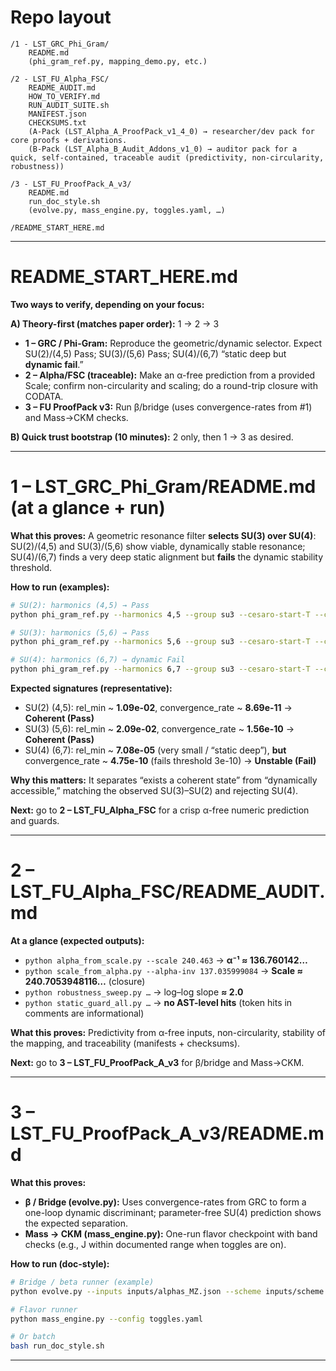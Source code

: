 # Repo layout

```
/1 - LST_GRC_Phi_Gram/
    README.md
    (phi_gram_ref.py, mapping_demo.py, etc.)

/2 - LST_FU_Alpha_FSC/
    README_AUDIT.md
    HOW_TO_VERIFY.md
    RUN_AUDIT_SUITE.sh
    MANIFEST.json
    CHECKSUMS.txt
    (A-Pack (LST_Alpha_A_ProofPack_v1_4_0) → researcher/dev pack for core proofs + derivations.
    (B-Pack (LST_Alpha_B_Audit_Addons_v1_0) → auditor pack for a quick, self-contained, traceable audit (predictivity, non-circularity, robustness))

/3 - LST_FU_ProofPack_A_v3/
    README.md
    run_doc_style.sh
    (evolve.py, mass_engine.py, toggles.yaml, …)

/README_START_HERE.md
```

---

# README_START_HERE.md

**Two ways to verify, depending on your focus:**

**A) Theory-first (matches paper order):**
1 → 2 → 3

* **1 – GRC / Phi-Gram:** Reproduce the geometric/dynamic selector. Expect SU(2)/(4,5) Pass; SU(3)/(5,6) Pass; SU(4)/(6,7) “static deep but **dynamic fail**.”
* **2 – Alpha/FSC (traceable):** Make an α-free prediction from a provided Scale; confirm non-circularity and scaling; do a round-trip closure with CODATA.
* **3 – FU ProofPack v3:** Run β/bridge (uses convergence-rates from #1) and Mass→CKM checks.

**B) Quick trust bootstrap (10 minutes):**
2 only, then 1 → 3 as desired.

---

# 1 – LST_GRC_Phi_Gram/README.md (at a glance + run)

**What this proves:** A geometric resonance filter **selects SU(3) over SU(4)**: SU(2)/(4,5) and SU(3)/(5,6) show viable, dynamically stable resonance; SU(4)/(6,7) finds a very deep static alignment but **fails** the dynamic stability threshold.

**How to run (examples):**

```bash
# SU(2): harmonics (4,5) → Pass
python phi_gram_ref.py --harmonics 4,5 --group su3 --cesaro-start-T --check-dynamics

# SU(3): harmonics (5,6) → Pass
python phi_gram_ref.py --harmonics 5,6 --group su3 --cesaro-start-T --check-dynamics

# SU(4): harmonics (6,7) → dynamic Fail
python phi_gram_ref.py --harmonics 6,7 --group su3 --cesaro-start-T --check-dynamics
```

**Expected signatures (representative):**

* SU(2) (4,5): rel_min ~ **1.09e-02**, convergence_rate ~ **8.69e-11** → **Coherent (Pass)**
* SU(3) (5,6): rel_min ~ **2.09e-02**, convergence_rate ~ **1.56e-10** → **Coherent (Pass)**
* SU(4) (6,7): rel_min ~ **7.08e-05** (very small / “static deep”), **but** convergence_rate ~ **4.75e-10** (fails threshold 3e-10) → **Unstable (Fail)**

**Why this matters:** It separates “exists a coherent state” from “dynamically accessible,” matching the observed SU(3)–SU(2) and rejecting SU(4).

**Next:** go to **2 – LST_FU_Alpha_FSC** for a crisp α-free numeric prediction and guards.

---

# 2 – LST_FU_Alpha_FSC/README_AUDIT.md

**At a glance (expected outputs):**

* `python alpha_from_scale.py --scale 240.463` → **α⁻¹ ≈ 136.760142…**
* `python scale_from_alpha.py --alpha-inv 137.035999084` → **Scale ≈ 240.7053948116…** (closure)
* `python robustness_sweep.py …` → log–log slope **≈ 2.0**
* `python static_guard_all.py …` → **no AST-level hits** (token hits in comments are informational)

**What this proves:** Predictivity from α-free inputs, non-circularity, stability of the mapping, and traceability (manifests + checksums).

**Next:** go to **3 – LST_FU_ProofPack_A_v3** for β/bridge and Mass→CKM.

---

# 3 – LST_FU_ProofPack_A_v3/README.md

**What this proves:**

* **β / Bridge (evolve.py):** Uses convergence-rates from GRC to form a one-loop dynamic discriminant; parameter-free SU(4) prediction shows the expected separation.
* **Mass → CKM (mass_engine.py):** One-run flavor checkpoint with band checks (e.g., J within documented range when toggles are on).

**How to run (doc-style):**

```bash
# Bridge / beta runner (example)
python evolve.py --inputs inputs/alphas_MZ.json --scheme inputs/scheme.json --targets targets

# Flavor runner
python mass_engine.py --config toggles.yaml

# Or batch
bash run_doc_style.sh
```

---


